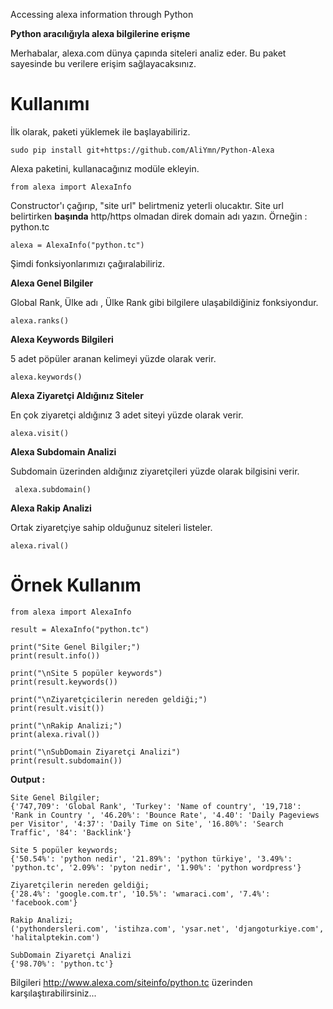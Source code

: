 Accessing alexa information through Python

**Python aracılığıyla alexa bilgilerine erişme**

Merhabalar, alexa.com dünya çapında siteleri analiz eder. Bu paket sayesinde bu verilere erişim sağlayacaksınız.

# Kullanımı

İlk olarak, paketi yüklemek ile başlayabiliriz.

    sudo pip install git+https://github.com/AliYmn/Python-Alexa

Alexa paketini, kullanacağınız modüle ekleyin.

    from alexa import AlexaInfo

Constructor'ı çağırıp, "site url" belirtmeniz yeterli olucaktır. Site url belirtirken
**başında** http/https olmadan direk domain adı yazın. Örneğin : python.tc
 
    alexa = AlexaInfo("python.tc")

Şimdi fonksiyonlarımızı çağıralabiliriz.

**Alexa Genel Bilgiler**

Global Rank, Ülke adı , Ülke Rank gibi bilgilere ulaşabildiğiniz fonksiyondur.

    alexa.ranks()
    
 **Alexa Keywords Bilgileri**
 
 5 adet pöpüler aranan kelimeyi yüzde olarak verir.
 
    alexa.keywords()

**Alexa Ziyaretçi Aldığınız Siteler**

En çok ziyaretçi aldığınız 3 adet siteyi yüzde olarak verir.

    alexa.visit()
    
 **Alexa Subdomain Analizi**
 
 Subdomain üzerinden aldığınız ziyaretçileri yüzde olarak bilgisini verir.
 
     alexa.subdomain()

**Alexa Rakip Analizi**

Ortak ziyaretçiye sahip olduğunuz siteleri listeler.

    alexa.rival()
    
    
# Örnek Kullanım

    from alexa import AlexaInfo
    
    result = AlexaInfo("python.tc")
    
    print("Site Genel Bilgiler;")
    print(result.info())
    
    print("\nSite 5 popüler keywords")
    print(result.keywords())
    
    print("\nZiyaretçicilerin nereden geldiği;")
    print(result.visit())
    
    print("\nRakip Analizi;")
    print(alexa.rival())
    
    print("\nSubDomain Ziyaretçi Analizi")
    print(result.subdomain())


**Output :**

    Site Genel Bilgiler;
    {'747,709': 'Global Rank', 'Turkey': 'Name of country', '19,718': 'Rank in Country ', '46.20%': 'Bounce Rate', '4.40': 'Daily Pageviews per Visitor', '4:37': 'Daily Time on Site', '16.80%': 'Search Traffic', '84': 'Backlink'}
    
    Site 5 popüler keywords;
    {'50.54%': 'python nedir', '21.89%': 'python türkiye', '3.49%': 'python.tc', '2.09%': 'pyton nedir', '1.90%': 'python wordpress'}
    
    Ziyaretçilerin nereden geldiği;
    {'28.4%': 'google.com.tr', '10.5%': 'wmaraci.com', '7.4%': 'facebook.com'}
    
    Rakip Analizi;
    ('pythondersleri.com', 'istihza.com', 'ysar.net', 'djangoturkiye.com', 'halitalptekin.com')
    
    SubDomain Ziyaretçi Analizi
    {'98.70%': 'python.tc'}
    
 Bilgileri http://www.alexa.com/siteinfo/python.tc üzerinden karşılaştırabilirsiniz...
